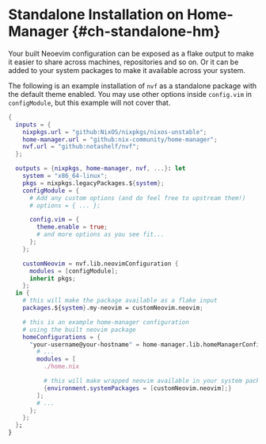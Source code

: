 # Standalone Installation on Home-Manager {#ch-standalone-hm}

Your built Neoevim configuration can be exposed as a flake output to make it
easier to share across machines, repositories and so on. Or it can be added to
your system packages to make it available across your system.

The following is an example installation of `nvf` as a standalone package with
the default theme enabled. You may use other options inside `config.vim` in
`configModule`, but this example will not cover that.

```nix
{
  inputs = {
    nixpkgs.url = "github:NixOS/nixpkgs/nixos-unstable";
    home-manager.url = "github:nix-community/home-manager";
    nvf.url = "github:notashelf/nvf";
  };

  outputs = {nixpkgs, home-manager, nvf, ...}: let
    system = "x86_64-linux";
    pkgs = nixpkgs.legacyPackages.${system};
    configModule = {
      # Add any custom options (and do feel free to upstream them!)
      # options = { ... };

      config.vim = {
        theme.enable = true;
        # and more options as you see fit...
      };
    };

    customNeovim = nvf.lib.neovimConfiguration {
      modules = [configModule];
      inherit pkgs;
    };
  in {
    # this will make the package available as a flake input
    packages.${system}.my-neovim = customNeovim.neovim;

    # this is an example home-manager configuration
    # using the built neovim package
    homeConfigurations = {
      "your-username@your-hostname" = home-manager.lib.homeManagerConfiguration {
        # ...
        modules = [
          ./home.nix

          # this will make wrapped neovim available in your system packages
          {environment.systemPackages = [customNeovim.neovim];}
        ];
        # ...
      };
    };
  };
}
```
